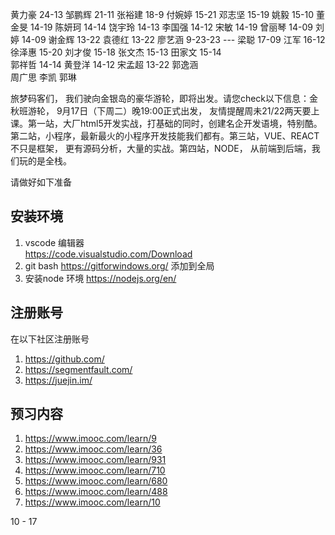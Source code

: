 黄力豪   24-13
邹鹏辉   21-11
张裕建    18-9
付婉婷   15-21
邓志坚  15-19
姚毅    15-10
董金旻   14-19
陈妍珂   14-14
饶宇玲   14-13
李国强   14-12
宋敏     14-19
曾丽琴   14-09
刘婷     14-09
谢金辉   13-22
袁德红   13-22
廖艺涵   9-23-23 ---
梁聪    17-09
江军    16-12
徐泽惠   15-20
刘才俊  15-18
张文杰  15-13
田家文  15-14  
郭祥哲 14-14
黄登洋 14-12
宋孟超 13-22
郭逸涵  
周广思
李凯
郭琳


 
 旅梦码客们， 我们驶向金银岛的豪华游轮，即将出发。请您check以下信息：金秋班游轮， 9月17日（下周二）晚19:00正式出发， 友情提醒周未21/22两天要上课。第一站，大厂html5开发实战，打基础的同时，创建名企开发语境，特别酷。第二站，小程序，最新最火的小程序开发技能我们都有。第三站，VUE、REACT 不只是框架， 更有源码分析，大量的实战。第四站，NODE， 从前端到后端，我们玩的是全栈。

 请做好如下准备
 ## 安装环境
1.  vscode 编辑器  
https://code.visualstudio.com/Download
2.  git bash 
https://gitforwindows.org/
添加到全局
3. 安装node 环境
https://nodejs.org/en/

## 注册账号
在以下社区注册账号
1. https://github.com/
2. https://segmentfault.com/
3. https://juejin.im/

## 预习内容
1. https://www.imooc.com/learn/9
2. https://www.imooc.com/learn/36
3. https://www.imooc.com/learn/931
4. https://www.imooc.com/learn/710
5. https://www.imooc.com/learn/680
6. https://www.imooc.com/learn/488
7. https://www.imooc.com/learn/10

10 - 17
